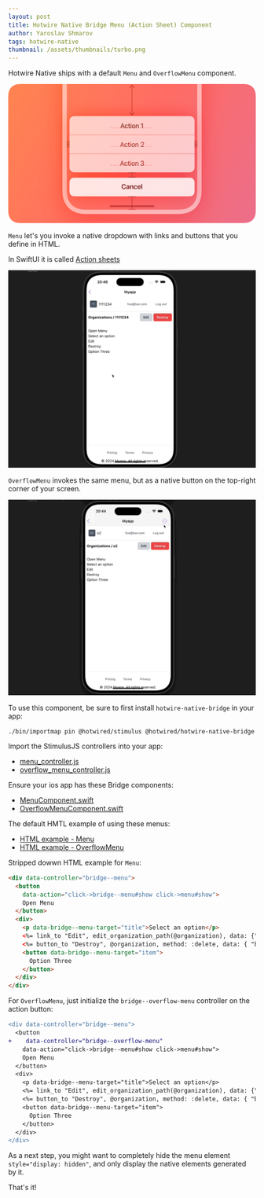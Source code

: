 ```yaml
---
layout: post
title: Hotwire Native Bridge Menu (Action Sheet) Component
author: Yaroslav Shmarov
tags: hotwire-native
thumbnail: /assets/thumbnails/turbo.png
---
```


Hotwire Native ships with a default `Menu` and `OverflowMenu` component.

![ios action sheet](/assets/images/ios-action-sheet.png)

`Menu` let's you invoke a native dropdown with links and buttons that you define in HTML.

In SwiftUI it is called [Action sheets](https://developer.apple.com/design/human-interface-guidelines/action-sheets)

![hotwire-native-menu-example](/assets/images/hotwire-native-menu-example.gif)

`OverflowMenu` invokes the same menu, but as a native button on the top-right corner of your screen.

![hotwire-native-overflow-menu-example](/assets/images/hotwire-native-overflow-menu-example.gif)

To use this component, be sure to first install `hotwire-native-bridge` in your app:

```shell
./bin/importmap pin @hotwired/stimulus @hotwired/hotwire-native-bridge
```

Import the StimulusJS controllers into your app:

- [menu_controller.js](https://github.com/hotwired/hotwire-native-demo/blob/main/public/javascript/controllers/bridge/menu_controller.js)
- [overflow_menu_controller.js](https://github.com/hotwired/hotwire-native-demo/blob/main/public/javascript/controllers/bridge/overflow_menu_controller.js)

Ensure your ios app has these Bridge components:

- [MenuComponent.swift](https://github.com/hotwired/hotwire-native-ios/blob/main/Demo/Bridge/MenuComponent.swift)
- [OverflowMenuComponent.swift](https://github.com/hotwired/hotwire-native-ios/blob/main/Demo/Bridge/OverflowMenuComponent.swift)

The default HMTL example of using these menus:

- [HTML example - Menu](https://github.com/hotwired/hotwire-native-demo/blob/main/views/bridge-menu.ejs)
- [HTML example - OverflowMenu](https://github.com/hotwired/hotwire-native-demo/blob/main/views/bridge-overflow.ejs)

Stripped dowwn HTML example for `Menu`:

```html
<div data-controller="bridge--menu">
  <button 
    data-action="click->bridge--menu#show click->menu#show">
    Open Menu
  </button>
  <div>
    <p data-bridge--menu-target="title">Select an option</p>
    <%= link_to "Edit", edit_organization_path(@organization), data: {"bridge--menu-target": "item"} %>
    <%= button_to "Destroy", @organization, method: :delete, data: { "bridge--menu-target": "item", turbo_confirm: "Are you sure?" } %>
    <button data-bridge--menu-target="item">
      Option Three
    </button>
  </div>
</div>
```

For `OverflowMenu`, just initialize the `bridge--overflow-menu` controller on the action button:

```diff
<div data-controller="bridge--menu">
  <button 
+    data-controller="bridge--overflow-menu"
    data-action="click->bridge--menu#show click->menu#show">
    Open Menu
  </button>
  <div>
    <p data-bridge--menu-target="title">Select an option</p>
    <%= link_to "Edit", edit_organization_path(@organization), data: {"bridge--menu-target": "item"} %>
    <%= button_to "Destroy", @organization, method: :delete, data: { "bridge--menu-target": "item", turbo_confirm: "Are you sure?" } %>
    <button data-bridge--menu-target="item">
      Option Three
    </button>
  </div>
</div>
```

As a next step, you might want to completely hide the menu element `style="display: hidden"`, and only display the native elements generated by it.

That's it!
